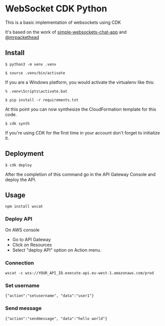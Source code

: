 
# WebSocket CDK Python

This is a basic implementation of websockets using CDK

It's based on the work of [simple-websockets-chat-app](https://github.com/aws-samples/simple-websockets-chat-app) and [@mrpackethead](https://github.com/mrpackethead)

## Install

```
$ python3 -m venv .venv
```

```
$ source .venv/bin/activate
```

If you are a Windows platform, you would activate the virtualenv like this:

```
% .venv\Scripts\activate.bat
```

```
$ pip install -r requirements.txt
```

At this point you can now synthesize the CloudFormation template for this code.

```
$ cdk synth
```

If you're using CDK for the first time in your account don't forget to initialize it.

## Deployment

```
$ cdk deploy
```

After the completion of this command go in the API Gateway Console and deploy the API.

## Usage

```
npm install wscat
```

### Deploy API

On AWS console
- Go to API Gateway
- Click on Resources
- Select "deploy API" option on Action menu.

### Connection

```
wscat -c wss://YOUR_API_ID.execute-api.eu-west-1.amazonaws.com/prod
```

### Set username

```
{"action":"setusername", "data":"user1"}
```

### Send message
```
{"action":"sendmessage", "data":"hello world"}
```
